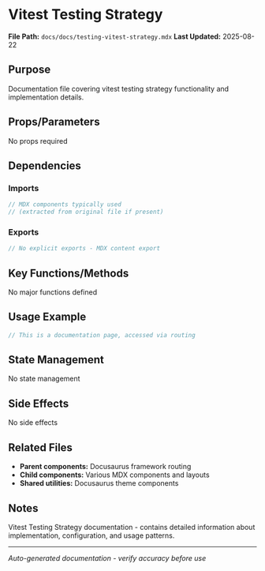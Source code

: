 # Vitest Testing Strategy

**File Path:** `docs/docs/testing-vitest-strategy.mdx`
**Last Updated:** 2025-08-22

## Purpose
Documentation file covering vitest testing strategy functionality and implementation details.

## Props/Parameters
No props required

## Dependencies

### Imports
```javascript
// MDX components typically used
// (extracted from original file if present)
```

### Exports
```javascript
// No explicit exports - MDX content export
```

## Key Functions/Methods
No major functions defined

## Usage Example
```javascript
// This is a documentation page, accessed via routing
```

## State Management
No state management

## Side Effects
No side effects

## Related Files
- **Parent components:** Docusaurus framework routing
- **Child components:** Various MDX components and layouts
- **Shared utilities:** Docusaurus theme components

## Notes
Vitest Testing Strategy documentation - contains detailed information about implementation, configuration, and usage patterns.

---
*Auto-generated documentation - verify accuracy before use*
